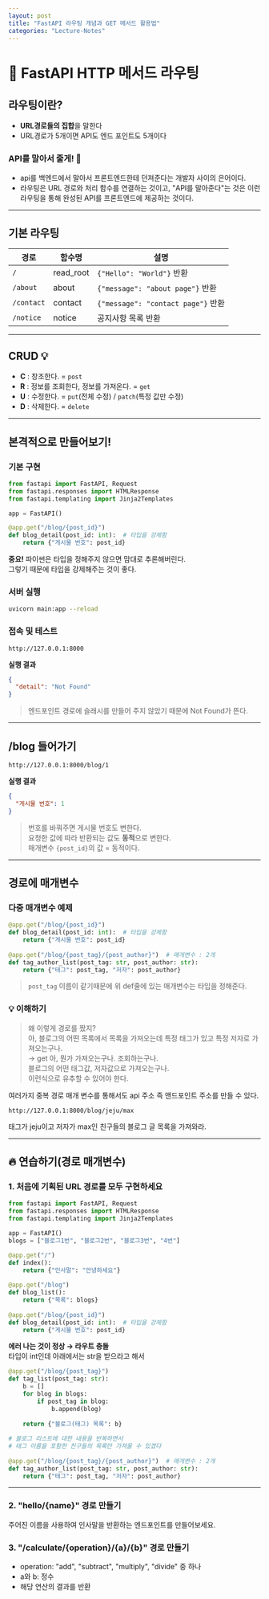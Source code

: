 ```yaml
---
layout: post
title: "FastAPI 라우팅 개념과 GET 메서드 활용법"
categories: "Lecture-Notes"
--- 
```


# 🚀 FastAPI HTTP 메서드 라우팅

## 라우팅이란?
* **URL경로들의 집합**을 말한다
* URL경로가 5개이면 API도 엔드 포인트도 5개이다

### API를 말아서 줄게! 💬
- api를 백엔드에서 말아서 프론트엔드한테 던져준다는 개발자 사이의 은어이다.
- 라우팅은 URL 경로와 처리 함수를 연결하는 것이고, "API를 말아준다"는 것은 이런 라우팅을 통해 완성된 API를 프론트엔드에 제공하는 것이다.

---

## 기본 라우팅

| 경로 | 함수명 | 설명 |
|------|--------|------|
| `/` | read_root | `{"Hello": "World"}` 반환 |
| `/about` | about | `{"message": "about page"}` 반환 |
| `/contact` | contact | `{"message": "contact page"}` 반환 |
| `/notice` | notice | 공지사항 목록 반환 |

---

## CRUD 💡

- **C** : 창조한다. = `post`
- **R** : 정보를 조회한다, 정보를 가져온다. = `get`
- **U** : 수정한다. = `put`(전체 수정) / `patch`(특정 값만 수정)
- **D** : 삭제한다. = `delete`

---

## 본격적으로 만들어보기!

### 기본 구현

```python
from fastapi import FastAPI, Request
from fastapi.responses import HTMLResponse
from fastapi.templating import Jinja2Templates

app = FastAPI()

@app.get("/blog/{post_id}")
def blog_detail(post_id: int):  # 타입을 강제함
    return {"게시물 번호": post_id}
```

**중요!** 파이썬은 타입을 정해주지 않으면 맘대로 추론해버린다.  
그렇기 때문에 타입을 강제해주는 것이 좋다.

### 서버 실행

```bash
uvicorn main:app --reload
```

### 접속 및 테스트

```
http://127.0.0.1:8000
```

**실행 결과**
```json
{
  "detail": "Not Found"
}
```

> 엔드포인트 경로에 슬래시를 만들어 주지 않았기 때문에 Not Found가 뜬다.

---

## /blog 들어가기

```
http://127.0.0.1:8000/blog/1
```

**실행 결과**
```json
{
  "게시물 번호": 1
}
```

> 번호를 바꿔주면 게시물 번호도 변한다.  
> 요청한 값에 따라 반환되는 값도 **동적**으로 변한다.  
> 매개변수 `{post_id}`의 값 = 동적이다.

---

## 경로에 매개변수

### 다중 매개변수 예제

```python
@app.get("/blog/{post_id}")
def blog_detail(post_id: int):  # 타입을 강제함
    return {"게시물 번호": post_id}
    
@app.get("/blog/{post_tag}/{post_author}")  # 매개변수 : 2개
def tag_author_list(post_tag: str, post_author: str):
    return {"태그": post_tag, "저자": post_author}
```

> `post_tag` 이름이 같기때문에 위 def줄에 있는 매개변수는 타입을 정해준다.

### 💡 이해하기

> 왜 이렇게 경로를 짰지?  
> 아, 블로그의 어떤 목록에서 목록을 가져오는데 특정 태그가 있고 특정 저자로 가져오는구나.  
> → get 아, 뭔가 가져오는구나. 조회하는구나.  
> 블로그의 어떤 태그값, 저자값으로 가져오는구나.  
> 이런식으로 유추할 수 있어야 한다.

여러가지 중복 경로 매개 변수를 통해서도 api 주소 즉 앤드포인트 주소를 만들 수 있다.

```
http://127.0.0.1:8000/blog/jeju/max
```

태그가 jeju이고 저자가 max인 친구들의 블로그 글 목록을 가져와라.

---

## 🔥 연습하기(경로 매개변수)

### 1. 처음에 기획된 URL 경로를 모두 구현하세요

```python
from fastapi import FastAPI, Request
from fastapi.responses import HTMLResponse
from fastapi.templating import Jinja2Templates

app = FastAPI()
blogs = ["블로그1번", "블로그2번", "블로그3번", "4번"]

@app.get("/")
def index():
    return {"인사말": "안녕하세요"}
    
@app.get("/blog")
def blog_list():
    return {"목록": blogs}
    
@app.get("/blog/{post_id}")
def blog_detail(post_id: int):  # 타입을 강제함   
    return {"게시물 번호": post_id}
```

**에러 나는 것이 정상 → 라우트 충돌**  
타입이 int인데 아래에서는 str을 받으라고 해서

```python
@app.get("/blog/{post_tag}")  
def tag_list(post_tag: str):
    b = []
    for blog in blogs: 
        if post_tag in blog:
            b.append(blog)
    
    return {"블로그(태그) 목록": b}
    
# 블로그 리스트에 대한 내용을 반복하면서 
# 태그 이름을 포함한 친구들의 목록만 가져올 수 있겠다
    
@app.get("/blog/{post_tag}/{post_author}")  # 매개변수 : 2개
def tag_author_list(post_tag: str, post_author: str):
    return {"태그": post_tag, "저자": post_author}
```

---

### 2. "hello/{name}" 경로 만들기

주어진 이름을 사용하여 인사말을 반환하는 엔드포인트를 만들어보세요.

### 3. "/calculate/{operation}/{a}/{b}" 경로 만들기

- operation: "add", "subtract", "multiply", "divide" 중 하나
- a와 b: 정수
- 해당 연산의 결과를 반환

